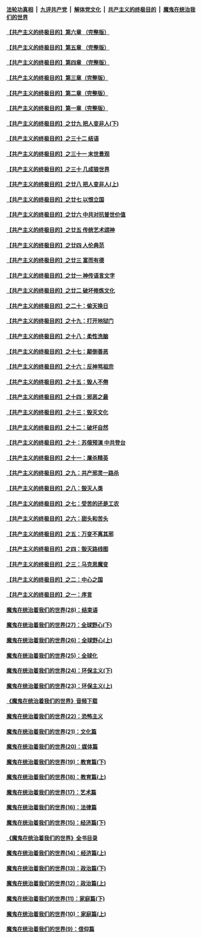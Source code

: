 ####  [法轮功真相](../../../../basic/blob/master/README.md?t=06150431) &nbsp;|&nbsp; [九评共产党](../../../../9ping.md/blob/master/README.md?t=06150431) &nbsp;|&nbsp; [解体党文化](../../../../jtdwh.md/blob/master/README.md?t=06150431)  &nbsp;|&nbsp; [共产主义的终极目的](../../../../gczydzjmd.md/blob/master/README.md?t=06150431) &nbsp;|&nbsp; [魔鬼在统治我们的世界](../../../../mgztzwmdsj.md/blob/master/README.md?t=06150431) 

#### [【共产主义的终极目的】第六章 （完整版）](../pages/nsc422/n11428913.md?t=06150431) 

#### [【共产主义的终极目的】第五章 （完整版）](../pages/nsc422/n11428912.md?t=06150431) 

#### [【共产主义的终极目的】第四章 （完整版）](../pages/nsc422/n11428907.md?t=06150431) 

#### [【共产主义的终极目的】第三章（完整版）](../pages/nsc422/n11428848.md?t=06150431) 

#### [【共产主义的终极目的】第二章（完整版）](../pages/nsc422/n11428831.md?t=06150431) 

#### [【共产主义的终极目的】第一章（完整版）](../pages/nsc422/n11417651.md?t=06150431) 

#### [【共产主义的终极目的】之廿九 把人变非人(下)](../pages/nsc422/n11344140.md?t=06150431) 

#### [【共产主义的终极目的】之三十二 结语](../pages/nsc422/n11360535.md?t=06150431) 

#### [【共产主义的终极目的】之三十一 末世景观](../pages/nsc422/n11351129.md?t=06150431) 

#### [【共产主义的终极目的】之三十 几成狼世界](../pages/nsc422/n11348280.md?t=06150431) 

#### [【共产主义的终极目的】之廿八 把人变非人(上)](../pages/nsc422/n11340492.md?t=06150431) 

#### [【共产主义的终极目的】之廿七 以恨立国](../pages/nsc422/n11336944.md?t=06150431) 

#### [【共产主义的终极目的】之廿六 中共对抗普世价值](../pages/nsc422/n11324785.md?t=06150431) 

#### [【共产主义的终极目的】之廿五 传统艺术颂神](../pages/nsc422/n11296396.md?t=06150431) 

#### [【共产主义的终极目的】之廿四 人伦典范](../pages/nsc422/n11296397.md?t=06150431) 

#### [【共产主义的终极目的】之廿三 富而有德](../pages/nsc422/n11283598.md?t=06150431) 

#### [【共产主义的终极目的】之廿一 神传语言文字](../pages/nsc422/n11263265.md?t=06150431) 

#### [【共产主义的终极目的】之廿二 破坏修炼文化](../pages/nsc422/n11245728.md?t=06150431) 

#### [【共产主义的终极目的】之二十：偷天换日](../pages/nsc422/n11238846.md?t=06150431) 

#### [【共产主义的终极目的】之十九：打开地狱门](../pages/nsc422/n11206376.md?t=06150431) 

#### [【共产主义的终极目的】之十八：柔性洗脑](../pages/nsc422/n11199994.md?t=06150431) 

#### [【共产主义的终极目的】之十七：颠倒善恶](../pages/nsc422/n11179782.md?t=06150431) 

#### [【共产主义的终极目的】之十六：反神骂祖宗](../pages/nsc422/n11166798.md?t=06150431) 

#### [【共产主义的终极目的】之十五：毁人不倦](../pages/nsc422/n11166792.md?t=06150431) 

#### [【共产主义的终极目的】之十四：邪恶之最](../pages/nsc422/n11150249.md?t=06150431) 

#### [【共产主义的终极目的】之十三：毁灭文化](../pages/nsc422/n11135227.md?t=06150431) 

#### [【共产主义的终极目的】之十二：破坏自然](../pages/nsc422/n11135214.md?t=06150431) 

#### [【共产主义的终极目的】之十：苏俄预演 中共登台](../pages/nsc422/n11118424.md?t=06150431) 

#### [【共产主义的终极目的】之十一：屠杀精英](../pages/nsc422/n11118442.md?t=06150431) 

#### [【共产主义的终极目的】之九：共产邪灵一路杀](../pages/nsc422/n11114139.md?t=06150431) 

#### [【共产主义的终极目的】之八：毁灭人类](../pages/nsc422/n11108503.md?t=06150431) 

#### [【共产主义的终极目的】之七：受苦的还是工农](../pages/nsc422/n11101809.md?t=06150431) 

#### [【共产主义的终极目的】之六：甜头和苦头](../pages/nsc422/n11096971.md?t=06150431) 

#### [【共产主义的终极目的】之五：万变不离其邪](../pages/nsc422/n11091285.md?t=06150431) 

#### [【共产主义的终极目的】之四：毁灭路线图](../pages/nsc422/n11086284.md?t=06150431) 

#### [【共产主义的终极目的】之三：马克思魔变](../pages/nsc422/n11061941.md?t=06150431) 

#### [【共产主义的终极目的】之二：中心之国](../pages/nsc422/n11047728.md?t=06150431) 

#### [【共产主义的终极目的】之一：序言](../pages/nsc422/n11086077.md?t=06150431) 

#### [魔鬼在统治着我们的世界(28)：结束语](../pages/nsc422/n10936246.md?t=06150431) 

#### [魔鬼在统治着我们的世界(27)：全球野心(下)](../pages/nsc422/n10928319.md?t=06150431) 

#### [魔鬼在统治着我们的世界(26)：全球野心(上)](../pages/nsc422/n10900318.md?t=06150431) 

#### [魔鬼在统治着我们的世界(25)：全球化](../pages/nsc422/n10788205.md?t=06150431) 

#### [魔鬼在统治着我们的世界(24)：环保主义(下)](../pages/nsc422/n10695307.md?t=06150431) 

#### [魔鬼在统治着我们的世界(23)：环保主义(上)](../pages/nsc422/n10688613.md?t=06150431) 

#### [《魔鬼在统治着我们的世界》音频下载](../pages/nsc422/n10635553.md?t=06150431) 

#### [魔鬼在统治着我们的世界(22)：恐怖主义](../pages/nsc422/n10614727.md?t=06150431) 

#### [魔鬼在统治着我们的世界(21)：文化篇](../pages/nsc422/n10597706.md?t=06150431) 

#### [魔鬼在统治着我们的世界(20)：媒体篇](../pages/nsc422/n10586579.md?t=06150431) 

#### [魔鬼在统治着我们的世界(19)：教育篇(下)](../pages/nsc422/n10564808.md?t=06150431) 

#### [魔鬼在统治着我们的世界(18)：教育篇(上)](../pages/nsc422/n10526970.md?t=06150431) 

#### [魔鬼在统治着我们的世界(17)：艺术篇](../pages/nsc422/n10499093.md?t=06150431) 

#### [魔鬼在统治着我们的世界(16)：法律篇](../pages/nsc422/n10485969.md?t=06150431) 

#### [魔鬼在统治着我们的世界(15)：经济篇(下)](../pages/nsc422/n10469975.md?t=06150431) 

#### [《魔鬼在统治着我们的世界》全书目录](../pages/nsc422/n10464261.md?t=06150431) 

#### [魔鬼在统治着我们的世界(14)：经济篇(上)](../pages/nsc422/n10457370.md?t=06150431) 

#### [魔鬼在统治着我们的世界(13)：政治篇(下)](../pages/nsc422/n10448270.md?t=06150431) 

#### [魔鬼在统治着我们的世界(12)：政治篇(上)](../pages/nsc422/n10444576.md?t=06150431) 

#### [魔鬼在统治着我们的世界(11)：家庭篇(下)](../pages/nsc422/n10440961.md?t=06150431) 

#### [魔鬼在统治着我们的世界(10)：家庭篇(上)](../pages/nsc422/n10435448.md?t=06150431) 

#### [魔鬼在统治着我们的世界(9)：信仰篇](../pages/nsc422/n10432159.md?t=06150431) 

